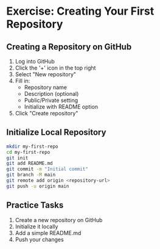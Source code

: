 # Exercise: Creating Your First Repository

## Creating a Repository on GitHub

1. Log into GitHub
2. Click the '+' icon in the top right
3. Select "New repository"
4. Fill in:
   - Repository name
   - Description (optional)
   - Public/Private setting
   - Initialize with README option
5. Click "Create repository"

## Initialize Local Repository

```bash
mkdir my-first-repo
cd my-first-repo
git init
git add README.md
git commit -m "Initial commit"
git branch -M main
git remote add origin <repository-url>
git push -u origin main
```

## Practice Tasks

1. Create a new repository on GitHub
2. Initialize it locally
3. Add a simple README.md
4. Push your changes
